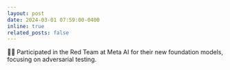 ```yaml
---
layout: post
date: 2024-03-01 07:59:00-0400
inline: true
related_posts: false
---
```


👨‍💻 Participated in the Red Team at Meta AI for their new foundation models, focusing on adversarial testing.




